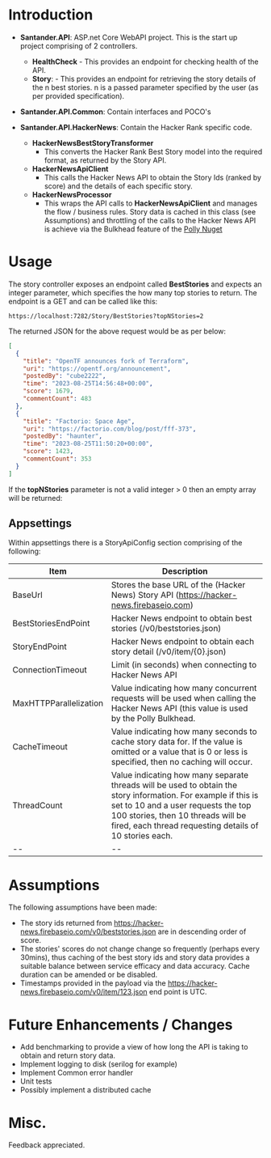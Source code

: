 

# Introduction 
- **Santander.API**: ASP.net Core WebAPI project. This is the start up project comprising of 2 controllers.
  - **HealthCheck**
		- This provides an endpoint for checking health of the API.
  - **Story**: 
		- This provides an endpoint for retrieving the story details of the n best stories. n is a passed parameter specified by the user (as per provided specification).
	
- **Santander.API.Common**: Contain interfaces and POCO's


- **Santander.API.HackerNews**: Contain the Hacker Rank specific code.
  - **HackerNewsBestStoryTransformer**
     - This converts the Hacker Rank Best Story model into the required format, as returned by the Story API. 
  - **HackerNewsApiClient**
     - This calls the Hacker News API to obtain the Story Ids (ranked by score) and the details of each specific story. 
  - **HackerNewsProcessor**
     - This wraps the API calls to **HackerNewsApiClient** and manages the flow / business rules. Story data is cached in this class (see Assumptions) and throttling of the calls to the  Hacker News API is achieve via the Bulkhead feature of the [Polly Nuget](https://github.com/App-vNext/Polly#bulkhead)

# Usage
The story controller exposes an endpoint called **BestStories** and expects an integer parameter, which specifies the how many top stories to return. The endpoint is a GET and can be called like this:

	https://localhost:7282/Story/BestStories?topNStories=2

The returned JSON for the above request would be as per below:

```json
[
  {
    "title": "OpenTF announces fork of Terraform",
    "uri": "https://opentf.org/announcement",
    "postedBy": "cube2222",
    "time": "2023-08-25T14:56:48+00:00",
    "score": 1679,
    "commentCount": 483
  },
  {
    "title": "Factorio: Space Age",
    "uri": "https://factorio.com/blog/post/fff-373",
    "postedBy": "haunter",
    "time": "2023-08-25T11:50:20+00:00",
    "score": 1423,
    "commentCount": 353
  }
]
```
If the **topNStories** parameter is not a valid integer > 0 then an empty array will be returned:



## Appsettings
Within appsettings there is a StoryApiConfig section comprising of the following:

| Item | Description  |
|--|--|
| BaseUrl | Stores the  base URL of the (Hacker News) Story API (https://hacker-news.firebaseio.com) |
| BestStoriesEndPoint | Hacker News endpoint to obtain best stories (/v0/beststories.json) |
| StoryEndPoint | Hacker News endpoint to obtain each story detail  (/v0/item/{0}.json) |
| ConnectionTimeout | Limit (in seconds) when connecting to Hacker News API  |
| MaxHTTPParallelization | Value indicating how many concurrent requests will be used when calling the Hacker News API (this value is used by the Polly Bulkhead.
| CacheTimeout | Value indicating how many seconds to cache story data for. If the value is omitted or a value  that is 0 or less is specified, then no caching will occur.|
| ThreadCount | Value indicating how many separate threads will be used to obtain the story information. For example if this is set to 10 and a user requests the top 100 stories, then 10 threads will be fired, each thread requesting details of 10 stories each.| |
|--|--|

 

# Assumptions
The following assumptions have been made:
 - The story ids returned from https://hacker-news.firebaseio.com/v0/beststories.json are in descending order of score.
 - The stories' scores do not change change so frequently (perhaps every 30mins), thus caching of the best story ids and story data provides a suitable balance between service efficacy and data accuracy. Cache duration can be amended or be disabled.
 - Timestamps provided in the payload via the https://hacker-news.firebaseio.com/v0/item/123.json end point is UTC.



# Future Enhancements / Changes

 - Add benchmarking to provide a view of how long the API is taking to obtain and return story data.
 - Implement logging to disk (serilog for example)
 - Implement Common error handler
 - Unit tests
 - Possibly implement a distributed cache



# Misc.
Feedback appreciated.
